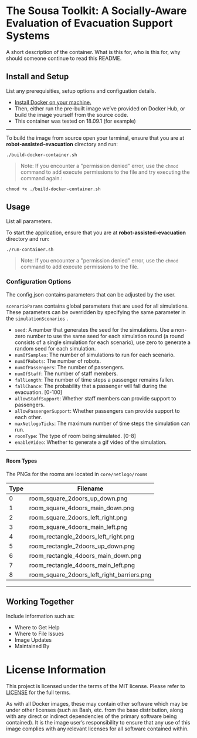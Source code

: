 # The Sousa Toolkit: A Socially-Aware Evaluation of Evacuation Support Systems

A short description of the container. What is this for, who is this for, why should someone 
continue to read this README.

## Install and Setup

List any prerequisities, setup options and configuation details.

* [Install Docker on your machine.](https://docs.docker.com/get-docker/)
* Then, either run the pre-built image we’ve provided on Docker Hub, or build the image yourself from the source code.
* This container was tested on 18.09.1 (for example)

---
To build the image from source open your terminal, ensure that you are at **robot-assisted-evacuation** directory and run:
```
./build-docker-container.sh
```

>Note: If you encounter a "permission denied" error, use the `chmod` command to add execute permissions to the file and try executing the command again.:
```
chmod +x ./build-docker-container.sh
```


## Usage

List all parameters.

To start the application, ensure that you are at **robot-assisted-evacuation** directory and run:
```
./run-container.sh
```
>Note: If you encounter a "permission denied" error, use the `chmod` command to add execute permissions to the file.



### Configuration Options
The config.json contains parameters that can be adjusted by the user.

`scenarioParams` contains global parameters that are used for all simulations. These  parameters can be overridden by specifying the same parameter in the `simulationScenarios` .

- `seed`: A number that generates the seed for the simulations. Use a non-zero number to use the same seed for each simulation round (a round consists of a single simulation for each scenario), use zero to generate a random seed for each simulation.
- `numOfSamples`: The number of simulations to run for each scenario.
- `numOfRobots`: The number of robots.
- `numOfPassengers`: The number of passengers.
- `numOfStaff`: The number of staff members.
- `fallLength`: The number of time steps a passenger remains fallen.
- `fallChance`: The probability that a passenger will fall during the evacuation. [0-100]
- `allowStaffSupport`: Whether staff members can provide support to passengers.
- `allowPassengerSupport`: Whether passengers can provide support to each other.
- `maxNetlogoTicks`: The maximum number of time steps the simulation can run.
- `roomType`: The type of room being simulated. [0-8]
- `enableVideo`: Whether to generate a gif video of the simulation.

---
#### Room Types
The PNGs for the rooms are located in `core/netlogo/rooms`

| Type | Filename                                         |
|------|--------------------------------------------------|
| 0    | room_square_2doors_up_down.png                   |
| 1    | room_square_4doors_main_down.png                 |
| 2    | room_square_2doors_left_right.png                |
| 3    | room_square_4doors_main_left.png                 |
| 4    | room_rectangle_2doors_left_right.png             |
| 5    | room_rectangle_2doors_up_down.png                |
| 6    | room_rectangle_4doors_main_down.png              |
| 7    | room_rectangle_4doors_main_left.png              |
| 8    | room_square_2doors_left_right_barriers.png       |
---



## Working Together

Include information such as:

* Where to Get Help
* Where to File Issues
* Image Updates
* Maintained By

# License Information

This project is licensed under the terms of the MIT license. Please refer to [LICENSE](LICENSE) for the full 
terms.

As with all Docker images, these may contain other software which may be under other licenses (such as Bash, etc. from 
the base distribution, along with any direct or indirect dependencies of the primary software being contained). 
It is the image user’s responsibility to ensure that any use of this image complies with any relevant licenses for all 
software contained within.